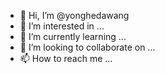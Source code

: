 - 👋 Hi, I’m @yonghedawang
- 👀 I’m interested in ...
- 🌱 I’m currently learning ...
- 💞️ I’m looking to collaborate on ...
- 📫 How to reach me ...

<!---
yonghedawang/yonghedawang is a ✨ special ✨ repository because its `README.md` (this file) appears on your GitHub profile.
You can click the Preview link to take a look at your changes.
--->
